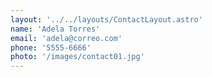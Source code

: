 ```yaml
---
layout: '../../layouts/ContactLayout.astro'
name: 'Adela Torres'
email: 'adela@correo.com'
phone: '5555-6666'
photo: '/images/contact01.jpg'
---
```

